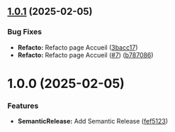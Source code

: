## [1.0.1](https://github.com/Yooo31/portfolio-yoan-martins/compare/v1.0.0...v1.0.1) (2025-02-05)


### Bug Fixes

* **Refacto:** Refacto page Accueil ([3bacc17](https://github.com/Yooo31/portfolio-yoan-martins/commit/3bacc1700feccbbfa8bce45346c3a9916857b4fb))
* **Refacto:** Refacto page Accueil ([#7](https://github.com/Yooo31/portfolio-yoan-martins/issues/7)) ([b787086](https://github.com/Yooo31/portfolio-yoan-martins/commit/b78708641263e6a984a59d06541511377b702295))

# 1.0.0 (2025-02-05)

### Features

- **SemanticRelease:** Add Semantic Release ([fef5123](https://github.com/Yooo31/portfolio-yoan-martins/commit/fef5123ec1bbecae7afff99d0aef6237a594bf07))
